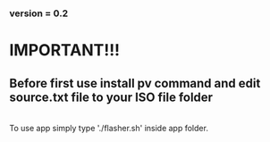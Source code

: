 ### version = 0.2

# IMPORTANT!!! </br>
## Before first use install pv command and edit source.txt file to your ISO file folder</br>
</br>
To use app simply type  './flasher.sh' inside app folder.
